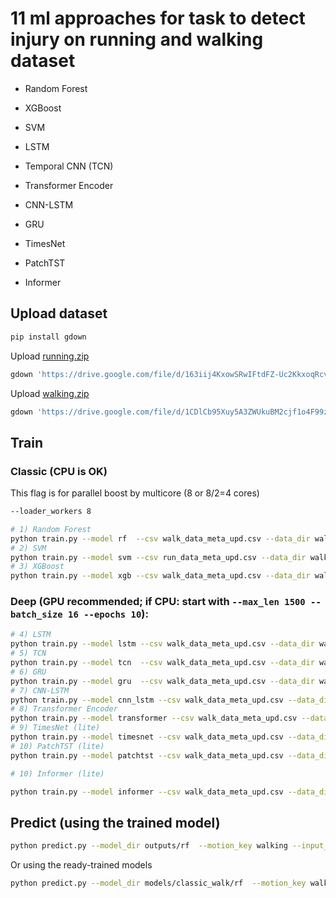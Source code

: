 # 11 ml approaches for task to detect injury on running and walking dataset

- Random Forest
- XGBoost
- SVM

- LSTM
- Temporal CNN (TCN)
- Transformer Encoder
- CNN-LSTM
- GRU
- TimesNet
- PatchTST
- Informer

## Upload dataset

```bash
pip install gdown
```

Upload [running.zip](https://drive.google.com/file/d/163iij4KxowSRwIFtdFZ-Uc2KkxoqRcv0)

```bash
gdown 'https://drive.google.com/file/d/163iij4KxowSRwIFtdFZ-Uc2KkxoqRcv0'

```

Upload [walking.zip](https://drive.google.com/file/d/1CDlCb95Xuy5A3ZWUkuBM2cjf1o4F99zY)

```bash
gdown 'https://drive.google.com/file/d/1CDlCb95Xuy5A3ZWUkuBM2cjf1o4F99zY'

```

## Train

### Classic (CPU is OK)

This flag is for parallel boost by multicore (8 or 8/2=4 cores)
```bash
--loader_workers 8 
```
```bash
# 1) Random Forest
python train.py --model rf  --csv walk_data_meta_upd.csv --data_dir walking --motion_key walking
# 2) SVM
python train.py --model svm --csv run_data_meta_upd.csv --data_dir walking --motion_key walking --loader_workers 8
# 3) XGBoost
python train.py --model xgb --csv walk_data_meta_upd.csv --data_dir walking --motion_key walking
```

### Deep (GPU recommended; if CPU: start with `--max_len 1500 --batch_size 16 --epochs 10`):

```bash
# 4) LSTM
python train.py --model lstm --csv walk_data_meta_upd.csv --data_dir walking --motion_key walking --max_len 1500 --batch_size 16 --epochs 10
# 5) TCN
python train.py --model tcn  --csv walk_data_meta_upd.csv --data_dir walking --motion_key walking --max_len 1500 --batch_size 16 --epochs 10
# 6) GRU
python train.py --model gru  --csv walk_data_meta_upd.csv --data_dir walking --motion_key walking --max_len 1500 --batch_size 16 --epochs 10
# 7) CNN-LSTM
python train.py --model cnn_lstm --csv walk_data_meta_upd.csv --data_dir walking --motion_key walking --max_len 1500 --batch_size 16 --epochs 10
# 8) Transformer Encoder
python train.py --model transformer --csv walk_data_meta_upd.csv --data_dir walking --motion_key walking --max_len 1500 --batch_size 16 --epochs 10
# 9) TimesNet (lite)
python train.py --model timesnet --csv walk_data_meta_upd.csv --data_dir walking --motion_key walking --max_len 1500 --batch_size 16 --epochs 10
# 10) PatchTST (lite)
python train.py --model patchtst --csv walk_data_meta_upd.csv --data_dir walking --motion_key walking --max_len 1500 --batch_size 16 --epochs 10
```
```bash
# 10) Informer (lite)

python train.py --model informer --csv walk_data_meta_upd.csv --data_dir walking --motion_key walking --max_len 1500 --batch_size 16 --epochs 10
```

## Predict (using the trained model)

```bash
python predict.py --model_dir outputs/rf  --motion_key walking --input_dir walk_my_test --out_csv preds_rf.csv
```

Or using the ready-trained models

```bash
python predict.py --model_dir models/classic_walk/rf  --motion_key walking --input_dir walk_my_test --out_csv preds_rf.csv
```